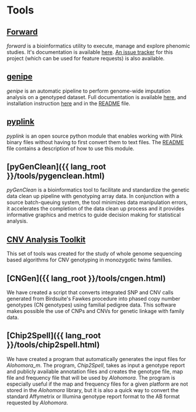
# Tools

## [Forward](https://github.com/legaultmarc/forward)

*forward* is a bioinformatics utility to execute, manage and explore phenomic
studies. It's documentation is available
[here](http://legaultmarc.github.io/forward/).
[An issue tracker](https://github.com/legaultmarc/forward/issues) for this
project (which can be used for feature requests) is also available.


## [genipe](https://github.com/pgxcentre/genipe)

*genipe* is an automatic pipeline to perform genome-wide imputation analysis on
a genotyped dataset. Full documentation is available
[here](http://pgxcentre.github.io/genipe/), and installation
instruction [here](http://pgxcentre.github.io/genipe/installation.html) and in
the [README](https://github.com/pgxcentre/genipe/blob/master/README.mkd) file.


## [pyplink](https://github.com/lemieuxl/pyplink)

*pyplink* is an open source python module that enables working with Plink binary
files without having to first convert them to text files. The
[README](https://github.com/lemieuxl/pyplink/blob/master/README.mkd) file
contains a description of how to use this module.


## [pyGenClean]({{ lang_root }}/tools/pygenclean.html)

*pyGenClean* is a bioinformatics tool to facilitate and standardize the genetic
data clean up pipeline with genotyping array data. In conjunction with a source
batch-queuing system, the tool minimizes data manipulation errors, it
accelerates the completion of the data clean up process and it provides
informative graphics and metrics to guide decision making for statistical
analysis.


## [CNV Analysis Toolkit](http://statgen.org/wp-content/uploads/Softwares/CNVAnalysisToolkit/cnv_analysis_toolkit.tar.gz)

This set of tools was created for the study of whole genome sequencing based
algorithms for CNV genotyping in monozygotic twins families.


## [CNGen]({{ lang_root }}/tools/cngen.html)

We have created a script that converts integrated SNP and CNV calls generated
from Birdsuite's Fawkes procedure into phased copy number genotypes (CN
genotypes) using familial pedigree data. This software makes possible the use
of CNPs and CNVs for genetic linkage with family data.


## [Chip2Spell]({{ lang_root }}/tools/chip2spell.html)

We have created a program that automatically generates the input files for
*Alohomora_m*. The program, *Chip2Spell*, takes as input a genotype report and
publicly available annotation files and creates the genotype file, map file and
frequency file that will be used by *Alohomora*. The program is especially
useful if the map and frequency files for a given platform are not stored in
the *Alohomora* library, but it is also a quick way to convert the standard
Affymetrix or Illumina genotype report format to the AB format requested by
*Alohomora*.
